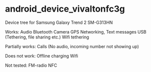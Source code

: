 android_device_vivaltonfc3g
======================

Device tree for Samsung Galaxy Trend 2 SM-G313HN

Works:
Audio
Bluetooth
Camera
GPS
Networking, Text messages
USB (Tethering, file sharing etc.)
Wifi tethering

Partially works:
Calls (No audio, incoming number not showing up)

Does not work:
Offline charging
Wifi

Not tested:
FM-radio
NFC